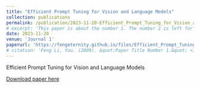 ```yaml
---
title: "Efficient Prompt Tuning for Vision and Language Models"
collection: publications
permalink: /publication/2023-11-20-Efficient_Prompt_Tuning_for_Vision_and_Language_Models
# excerpt: 'This paper is about the number 1. The number 2 is left for future work.'
date: 2023-11-20
venue: 'Journal 1'
paperurl: 'https://fengeternity.github.io/files/Efficient_Prompt_Tuning_for_Vision_and_Language_Models.pdf'
# citation: 'Feng Li, You. (2009). &quot;Paper Title Number 1.&quot; <i>Journal 1</i>. 1(1).'
---
```

Efficient Prompt Tuning for Vision and Language Models

[Download paper here](https://fengeternity.github.io/files/Efficient_Prompt_Tuning_for_Vision_and_Language_Models.pdf)

<!-- 
Recommended citation: Your Name, You. (2009). "Paper Title Number 1." <i>Journal 1</i>. 1(1). -->